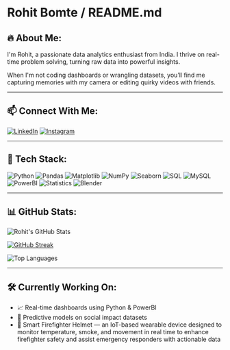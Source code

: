 # Rohit Bomte / README.md

## 🔥 About Me:

I'm Rohit, a passionate data analytics enthusiast from India. I thrive on real-time problem solving, turning raw data into powerful insights.

When I'm not coding dashboards or wrangling datasets, you’ll find me capturing memories with my camera or editing quirky videos with friends.

---

## 📫 Connect With Me:

[![LinkedIn](https://img.shields.io/badge/LinkedIn-blue?logo=linkedin&logoColor=white)](https://www.linkedin.com/in/rohit-bomte/)
[![Instagram](https://img.shields.io/badge/Instagram-E4405F?logo=instagram&logoColor=white)](https://www.instagram.com/_rohit.2204/)

---

## 🧠 Tech Stack:

![Python](https://img.shields.io/badge/Python-3670A0?logo=python&logoColor=white)
![Pandas](https://img.shields.io/badge/Pandas-150458?logo=pandas&logoColor=white)
![Matplotlib](https://img.shields.io/badge/Matplotlib-20232A?logo=matplotlib&logoColor=white)
![NumPy](https://img.shields.io/badge/Numpy-013243?logo=numpy&logoColor=white)
![Seaborn](https://img.shields.io/badge/Seaborn-20B2AA?logo=seaborn&logoColor=white)
![SQL](https://img.shields.io/badge/SQL-4479A1?logo=sqlite&logoColor=white)
![MySQL](https://img.shields.io/badge/MySQL-005C84?logo=mysql&logoColor=white)
![PowerBI](https://img.shields.io/badge/PowerBI-F2C811?logo=powerbi&logoColor=black)
![Statistics](https://img.shields.io/badge/Statistics-grey?logo=bar-chart&logoColor=white)
![Blender](https://img.shields.io/badge/Blender-F5792A?logo=blender&logoColor=white)

---

## 📊 GitHub Stats:

![Rohit's GitHub Stats](https://github-readme-stats.vercel.app/api?username=Rohit-Bomte&show_icons=true&theme=tokyonight)

[![GitHub Streak](https://streak-stats.demolab.com?user=Rohit-Bomte&theme=tokyonight&hide_border=false)](https://git.io/streak-stats)

![Top Languages](https://github-readme-stats.vercel.app/api/top-langs/?username=Rohit-Bomte&layout=compact&theme=tokyonight)

---

## 🛠️ Currently Working On:

- 📈 Real-time dashboards using Python & PowerBI  
- 🧪 Predictive models on social impact datasets  
- 🧠 Smart Firefighter Helmet — an IoT-based wearable device designed to monitor temperature, smoke, and movement in real time to enhance firefighter safety and assist emergency responders with actionable data   
